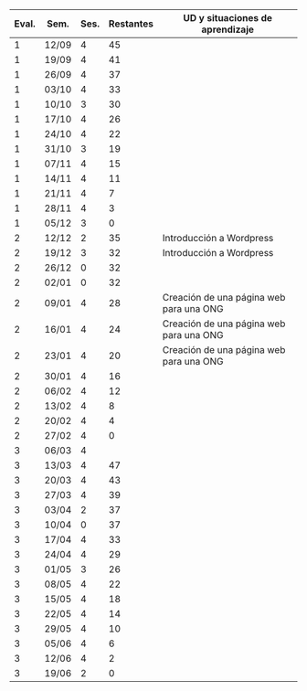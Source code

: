 | Eval. | Sem.  | Ses. | Restantes | UD y situaciones de aprendizaje         |
| ----- | ----- | ---- | --------- | --------------------------------------- |
| 1     | 12/09 | 4    | 45        |                                         |
| 1     | 19/09 | 4    | 41        |                                         |
| 1     | 26/09 | 4    | 37        |                                         |
| 1     | 03/10 | 4    | 33        |                                         |
| 1     | 10/10 | 3    | 30        |                                         |
| 1     | 17/10 | 4    | 26        |                                         |
| 1     | 24/10 | 4    | 22        |                                         |
| 1     | 31/10 | 3    | 19        |                                         |
| 1     | 07/11 | 4    | 15        |                                         |
| 1     | 14/11 | 4    | 11        |                                         |
| 1     | 21/11 | 4    | 7         |                                         |
| 1     | 28/11 | 4    | 3         |                                         |
| 1     | 05/12 | 3    | 0         |                                         |
| 2     | 12/12 | 2    | 35        | Introducción a Wordpress                |
| 2     | 19/12 | 3    | 32        | Introducción a Wordpress                |
| 2     | 26/12 | 0    | 32        |                                         |
| 2     | 02/01 | 0    | 32        |                                         |
| 2     | 09/01 | 4    | 28        | Creación de una página web para una ONG |
| 2     | 16/01 | 4    | 24        | Creación de una página web para una ONG |
| 2     | 23/01 | 4    | 20        | Creación de una página web para una ONG |
| 2     | 30/01 | 4    | 16        |                                         |
| 2     | 06/02 | 4    | 12        |                                         |
| 2     | 13/02 | 4    | 8         |                                         |
| 2     | 20/02 | 4    | 4         |                                         |
| 2     | 27/02 | 4    | 0         |                                         |
| 3     | 06/03 | 4    |           |                                         |
| 3     | 13/03 | 4    | 47        |                                         |
| 3     | 20/03 | 4    | 43        |                                         |
| 3     | 27/03 | 4    | 39        |                                         |
| 3     | 03/04 | 2    | 37        |                                         |
| 3     | 10/04 | 0    | 37        |                                         |
| 3     | 17/04 | 4    | 33        |                                         |
| 3     | 24/04 | 4    | 29        |                                         |
| 3     | 01/05 | 3    | 26        |                                         |
| 3     | 08/05 | 4    | 22        |                                         |
| 3     | 15/05 | 4    | 18        |                                         |
| 3     | 22/05 | 4    | 14        |                                         |
| 3     | 29/05 | 4    | 10        |                                         |
| 3     | 05/06 | 4    | 6         |                                         |
| 3     | 12/06 | 4    | 2         |                                         |
| 3     | 19/06 | 2    | 0         |                                         |
